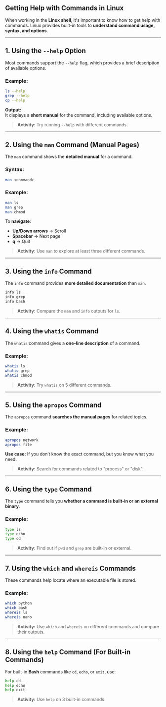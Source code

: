 ## **Getting Help with Commands in Linux**  

When working in the **Linux shell**, it's important to know how to get help with commands. Linux provides built-in tools to **understand command usage, syntax, and options**.

---

## **1. Using the `--help` Option**  
Most commands support the `--help` flag, which provides a brief description of available options.  

### **Example:**
```bash
ls --help
grep --help
cp --help
```
**Output:**  
It displays a **short manual** for the command, including available options.

> **Activity:** Try running `--help` with different commands.

---

## **2. Using the `man` Command (Manual Pages)**  
The `man` command shows the **detailed manual** for a command.  

### **Syntax:**
```bash
man <command>
```
### **Example:**
```bash
man ls
man grep
man chmod
```
To **navigate**:
- **Up/Down arrows** → Scroll
- **Spacebar** → Next page
- **q** → Quit

> **Activity:** Use `man` to explore at least three different commands.

---

## **3. Using the `info` Command**  
The `info` command provides **more detailed documentation** than `man`.  
```bash
info ls
info grep
info bash
```
> **Activity:** Compare the `man` and `info` outputs for `ls`.

---

## **4. Using the `whatis` Command**  
The `whatis` command gives a **one-line description** of a command.  

### **Example:**
```bash
whatis ls
whatis grep
whatis chmod
```
> **Activity:** Try `whatis` on 5 different commands.

---

## **5. Using the `apropos` Command**  
The `apropos` command **searches the manual pages** for related topics.  

### **Example:**
```bash
apropos network
apropos file
```
**Use case:** If you don’t know the exact command, but you know what you need.

> **Activity:** Search for commands related to "process" or "disk".

---

## **6. Using the `type` Command**  
The `type` command tells you **whether a command is built-in or an external binary**.  

### **Example:**
```bash
type ls
type echo
type cd
```
> **Activity:** Find out if `pwd` and `grep` are built-in or external.

---

## **7. Using the `which` and `whereis` Commands**  
These commands help locate where an executable file is stored.  

### **Example:**
```bash
which python
which bash
whereis ls
whereis nano
```
> **Activity:** Use `which` and `whereis` on different commands and compare their outputs.

---

## **8. Using the `help` Command (For Built-in Commands)**  
For built-in **Bash** commands like `cd`, `echo`, or `exit`, use:  
```bash
help cd
help echo
help exit
```
> **Activity:** Use `help` on 3 built-in commands.
